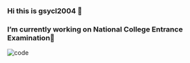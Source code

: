 ### Hi this is gsycl2004 👋
### I’m currently working on National College Entrance Examination🔭

![code](https://github-readme-stats.vercel.app/api/top-langs/?username=gsycl2004&layout=compact&hide_border=true)

